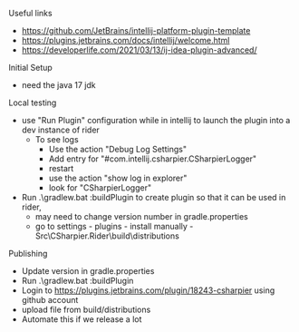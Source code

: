 Useful links
- https://github.com/JetBrains/intellij-platform-plugin-template
- https://plugins.jetbrains.com/docs/intellij/welcome.html
- https://developerlife.com/2021/03/13/ij-idea-plugin-advanced/

Initial Setup
- need the java 17 jdk

Local testing
- use "Run Plugin" configuration while in intellij to launch the plugin into a dev instance of rider
  - To see logs
    - Use the action "Debug Log Settings"
    - Add entry for "#com.intellij.csharpier.CSharpierLogger"
    - restart
    - use the action "show log in explorer"
    - look for "CSharpierLogger"
- Run  .\gradlew.bat :buildPlugin to create plugin so that it can be used in rider, 
  - may need to change version number in gradle.properties
  - go to settings - plugins - install manually - Src\CSharpier.Rider\build\distributions

Publishing
- Update version in gradle.properties
- Run  .\gradlew.bat :buildPlugin
- Login to https://plugins.jetbrains.com/plugin/18243-csharpier using github account
- upload file from build/distributions
- Automate this if we release a lot